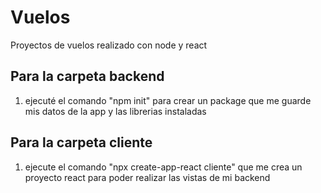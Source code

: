 # Vuelos
Proyectos de vuelos realizado con node y react


## Para la carpeta backend

 1) ejecuté el comando "npm init" para crear un package que me guarde mis datos de la app y las librerias instaladas




## Para la carpeta cliente

 1) ejecute el comando "npx create-app-react cliente" que me crea un proyecto react para poder realizar las vistas de mi backend
 
